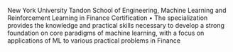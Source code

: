 New York University Tandon School of Engineering, Machine Learning and Reinforcement Learning in Finance Certification
•  The specialization provides the knowledge and practical skills necessary to develop a strong foundation on core paradigms of machine learning, with a focus on applications of ML to various practical problems in Finance

